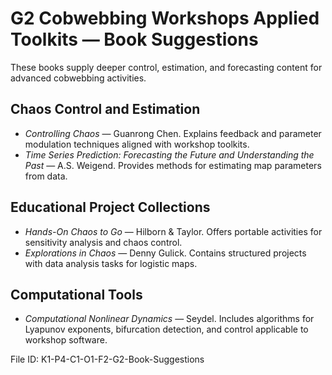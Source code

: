 # G2 Cobwebbing Workshops Applied Toolkits — Book Suggestions

These books supply deeper control, estimation, and forecasting content for advanced cobwebbing activities.

## Chaos Control and Estimation
- *Controlling Chaos* — Guanrong Chen. Explains feedback and parameter modulation techniques aligned with workshop toolkits.
- *Time Series Prediction: Forecasting the Future and Understanding the Past* — A.S. Weigend. Provides methods for estimating map parameters from data.

## Educational Project Collections
- *Hands-On Chaos to Go* — Hilborn & Taylor. Offers portable activities for sensitivity analysis and chaos control.
- *Explorations in Chaos* — Denny Gulick. Contains structured projects with data analysis tasks for logistic maps.

## Computational Tools
- *Computational Nonlinear Dynamics* — Seydel. Includes algorithms for Lyapunov exponents, bifurcation detection, and control applicable to workshop software.

File ID: K1-P4-C1-O1-F2-G2-Book-Suggestions

